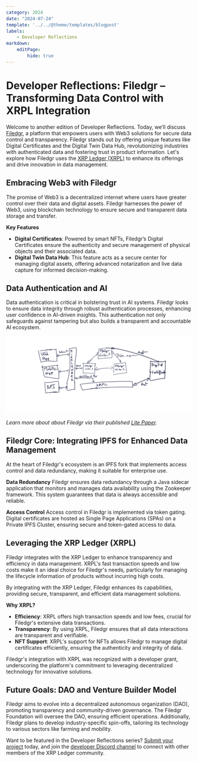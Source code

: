 ```yaml
---
category: 2024
date: "2024-07-24"
template: '../../@theme/templates/blogpost'
labels:
    - Developer Reflections
markdown:
    editPage:
        hide: true
---
```

# Developer Reflections: Filedgr – Transforming Data Control with XRPL Integration
 

Welcome to another edition of Developer Reflections. Today, we’ll discuss [Filedgr](https://filedgr.com), a platform that empowers users with Web3 solutions for secure data control and transparency. Filedgr stands out by offering unique features like Digital Certificates and the Digital Twin Data Hub, revolutionizing industries with authenticated data and fostering trust in product information. Let's explore how Filedgr uses the [XRP Ledger (XRPL)](https://xrpl.org/) to enhance its offerings and drive innovation in data management.

<!-- BREAK -->

<!-- ![Screenshot: Filedgr](/blog/img/dev-reflections-filedgr-logo.png) -->

## Embracing Web3 with Filedgr

The promise of Web3 is a decentralized internet where users have greater control over their data and digital assets. Filedgr harnesses the power of Web3, using blockchain technology to ensure secure and transparent data storage and transfer.

**Key Features**

* **Digital Certificates**: Powered by smart NFTs, Filedgr’s Digital Certificates ensure the authenticity and secure management of physical objects and their associated data.
* **Digital Twin Data Hub**: This feature acts as a secure center for managing digital assets, offering advanced notarization and live data capture for informed decision-making.

## Data Authentication and AI

Data authentication is critical in bolstering trust in AI systems. Filedgr looks to ensure data integrity through robust authentication processes, enhancing user confidence in AI-driven insights. This authentication not only safeguards against tampering but also builds a transparent and accountable AI ecosystem.

![Screenshot: Filedgr Core](/blog/img/dev-reflections-filedgr-core.png)

_Learn more about about Filedgr via their published [Lite Paper](https://filedgr.notion.site/Technology-and-Web3-771d1f316fc04f0994f94968370aadad)._ 

<!-- <iframe width="560" height="315" src="https://www.youtube.com/embed/kriw0SDzhiw?si=Uud5ewQADbuMY2tU" title="YouTube video player" frameborder="0" allow="accelerometer; autoplay; clipboard-write; encrypted-media; gyroscope; picture-in-picture; web-share" allowfullscreen></iframe> -->

## Filedgr Core: Integrating IPFS for Enhanced Data Management

At the heart of Filedgr's ecosystem is an IPFS fork that implements access control and data redundancy, making it suitable for enterprise use.

**Data Redundancy**
Filedgr ensures data redundancy through a Java sidecar application that monitors and manages data availability using the Zookeeper framework. This system guarantees that data is always accessible and reliable.

**Access Control**
Access control in Filedgr is implemented via token gating. Digital certificates are hosted as Single Page Applications (SPAs) on a Private IPFS Cluster, ensuring secure and token-gated access to data.


## Leveraging the XRP Ledger (XRPL)

Filedgr integrates with the XRP Ledger to enhance transparency and efficiency in data management. XRPL's fast transaction speeds and low costs make it an ideal choice for Filedgr's needs, particularly for managing the lifecycle information of products without incurring high costs.

By integrating with the XRP Ledger, Filedgr enhances its capabilities, providing secure, transparent, and efficient data management solutions.

**Why XRPL?** 

* **Efficiency**: XRPL offers high transaction speeds and low fees, crucial for Filedgr's extensive data transactions.
* **Transparency**: By using XRPL, Filedgr ensures that all data interactions are transparent and verifiable.
* **NFT Support**: XRPL's support for NFTs allows Filedgr to manage digital certificates efficiently, ensuring the authenticity and integrity of data.

Filedgr's integration with XRPL was recognized with a developer grant, underscoring the platform's commitment to leveraging decentralized technology for innovative solutions.

## Future Goals: DAO and Venture Builder Model

Filedgr aims to evolve into a decentralized autonomous organization (DAO), promoting transparency and community-driven governance. The Filedgr Foundation will oversee the DAO, ensuring efficient operations. Additionally, Filedgr plans to develop industry-specific spin-offs, tailoring its technology to various sectors like farming and mobility.

Want to be featured in the Developer Reflections series? [Submit your project](https://xrpl.org/contribute.html#xrpl-blog) today, and join the [developer Discord channel](https://discord.gg/sfX3ERAMjH) to connect with other members of the XRP Ledger community.
